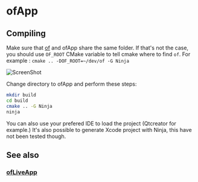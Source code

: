 ofApp
=====


Compiling
---------

Make sure that [of](https://github.com/ofnode/of) and ofApp share the same folder.
If that's not the case, you should use `OF_ROOT` CMake variable to tell cmake where to find `of`.
For example : `cmake .. -DOF_ROOT=~/dev/of -G Ninja`

![ScreenShot](http://i.imgur.com/xTQQYv4.png)

Change directory to ofApp and perform these steps:

```bash
mkdir build
cd build
cmake .. -G Ninja
ninja
```

You can also use your prefered IDE to load the project (Qtcreator for example.)
It's also possible to generate Xcode project with Ninja, this have not been tested though.

See also
--------

### [ofLiveApp](https://github.com/ofnode/ofLiveApp)
